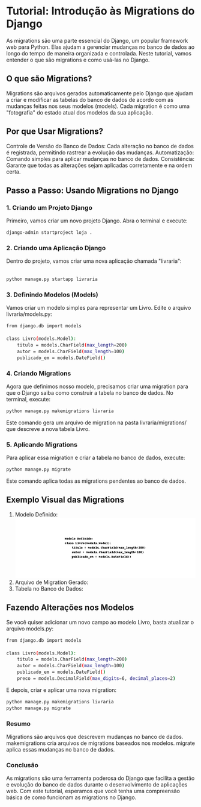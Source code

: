 # Tutorial: Introdução às Migrations do Django
As migrations são uma parte essencial do Django, um popular framework web para Python. Elas ajudam a gerenciar mudanças no banco de dados ao longo do tempo de maneira organizada e controlada. Neste tutorial, vamos entender o que são migrations e como usá-las no Django.

## O que são Migrations?
Migrations são arquivos gerados automaticamente pelo Django que ajudam a criar e modificar as tabelas do banco de dados de acordo com as mudanças feitas nos seus modelos (models). Cada migration é como uma "fotografia" do estado atual dos modelos da sua aplicação.

## Por que Usar Migrations?
Controle de Versão do Banco de Dados: Cada alteração no banco de dados é registrada, permitindo rastrear a evolução das mudanças.
Automatização: Comando simples para aplicar mudanças no banco de dados.
Consistência: Garante que todas as alterações sejam aplicadas corretamente e na ordem certa.

## Passo a Passo: Usando Migrations no Django

### 1. Criando um Projeto Django
Primeiro, vamos criar um novo projeto Django. Abra o terminal e execute:
```bash
django-admin startproject loja .  

```
### 2. Criando uma Aplicação Django
Dentro do projeto, vamos criar uma nova aplicação chamada "livraria":

```bash

python manage.py startapp livraria

```

### 3. Definindo Modelos (Models)
Vamos criar um modelo simples para representar um Livro. Edite o arquivo livraria/models.py:
```bash
from django.db import models

class Livro(models.Model):
    titulo = models.CharField(max_length=200)
    autor = models.CharField(max_length=100)
    publicado_em = models.DateField()

```

### 4. Criando Migrations
Agora que definimos nosso modelo, precisamos criar uma migration para que o Django saiba como construir a tabela no banco de dados. No terminal, execute:

```bash
python manage.py makemigrations livraria
```
Este comando gera um arquivo de migration na pasta livraria/migrations/ que descreve a nova tabela Livro.

### 5. Aplicando Migrations
Para aplicar essa migration e criar a tabela no banco de dados, execute:
```bash
python manage.py migrate
```
Este comando aplica todas as migrations pendentes ao banco de dados.

## Exemplo Visual das Migrations
1. Modelo Definido:
![Modelos definido](./imgs/modelo_definido.png)
2. Arquivo de Migration Gerado:
3. Tabela no Banco de Dados:

## Fazendo Alterações nos Modelos
Se você quiser adicionar um novo campo ao modelo Livro, basta atualizar o arquivo models.py:

```bash
from django.db import models

class Livro(models.Model):
    titulo = models.CharField(max_length=200)
    autor = models.CharField(max_length=100)
    publicado_em = models.DateField()
    preco = models.DecimalField(max_digits=6, decimal_places=2)

```
E depois, criar e aplicar uma nova migration:
```bash
python manage.py makemigrations livraria
python manage.py migrate

``` 
### Resumo
Migrations são arquivos que descrevem mudanças no banco de dados.
makemigrations cria arquivos de migrations baseados nos modelos.
migrate aplica essas mudanças no banco de dados.

### Conclusão
As migrations são uma ferramenta poderosa do Django que facilita a gestão e evolução do banco de dados durante o desenvolvimento de aplicações web. Com este tutorial, esperamos que você tenha uma compreensão básica de como funcionam as migrations no Django.
